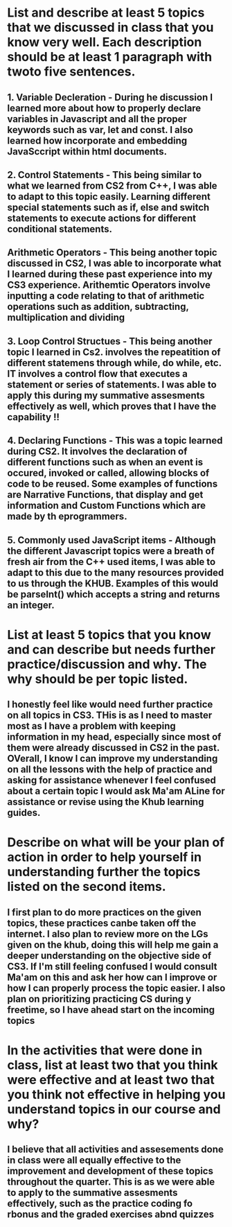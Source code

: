 # List and describe at least 5 topics that we discussed in class that you know very well. Each description should be at least 1 paragraph with twoto five sentences. 
## 1. Variable Decleration - During he discussion I learned more about how to properly declare variables in Javascript and all the proper keywords such as var, let and const. I also learned how incorporate and embedding JavaSccript within html documents. 
## 2. Control Statements - This being similar to what we learned from CS2 from C++, I was able to adapt to this topic easily. Learning different special statements such as if,  else and switch statements to execute actions for different conditional statements. 
## Arithmetic Operators - This being another topic discussed in CS2, I was able to incorporate what I learned during these past experience into my CS3 experience. Arithemtic Operators involve inputting a code relating to that of arithmetic operations such as addition, subtracting, multiplication and dividing 
## 3. Loop Control Structues  - This being another topic I learned in Cs2. involves the repeatition of different statemens through while, do while, etc. IT involves a control flow that executes a statement or series of statements. I was able to apply this during my summative assesments effectively as well, which proves that I have the capability !!
## 4. Declaring Functions - This was a topic learned during CS2. It involves the declaration of different functions such as when an event is occured, invoked or called, allowing blocks of code to be reused. Some examples of functions are Narrative Functions, that display and get information and Custom Functions which are made by th eprogrammers. 
## 5. Commonly used JavaScript items - Although the different Javascript topics were a breath of fresh air from the C++ used items, I was able to adapt to this due to the many resources provided to us through the KHUB. Examples of this would be parseInt() which accepts a string and returns an integer. 

# List at least 5 topics that you know and can describe but needs further practice/discussion and why.  The why should be per topic listed.  
## I honestly feel like would need further practice on all topics in CS3. THis is as I need to master most as I have a problem with keeping information in my head, especially since most of them were already discussed in CS2 in the past. OVerall, I know I can improve my understanding on all the lessons with the help of practice and asking for assistance whenever I feel confused about a certain topic I would ask Ma'am ALine for assistance or revise using the Khub learning guides. 

# Describe on what will be your plan of action in order to help yourself in understanding further the topics listed on the second items.
## I first plan to do more practices on the given topics, these practices canbe taken off the internet. I also plan to review more on the LGs given on the khub, doing this will help me gain a deeper understanding on the objective side of CS3. If I'm still feeling confused I would consult Ma'am on this and ask her how can I improve or how I can properly process the topic easier. I also plan on prioritizing practicing CS during y freetime, so I have ahead start on the incoming topics

# In the activities that were done in class, list at least two that you think were effective and at least two that you think not effective in helping you understand topics in our course and why?
## I believe that all activities and assesements done in class were all equally effective to the improvement and development of these topics throughout the quarter. This is as we were able to apply to the summative assesments effectively, such as the practice coding fo rbonus and the graded exercises abnd quizzes